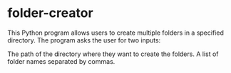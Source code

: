 # folder-creator
This Python program allows users to create multiple folders in a specified directory. The program asks the user for two inputs:

The path of the directory where they want to create the folders.
A list of folder names separated by commas.
